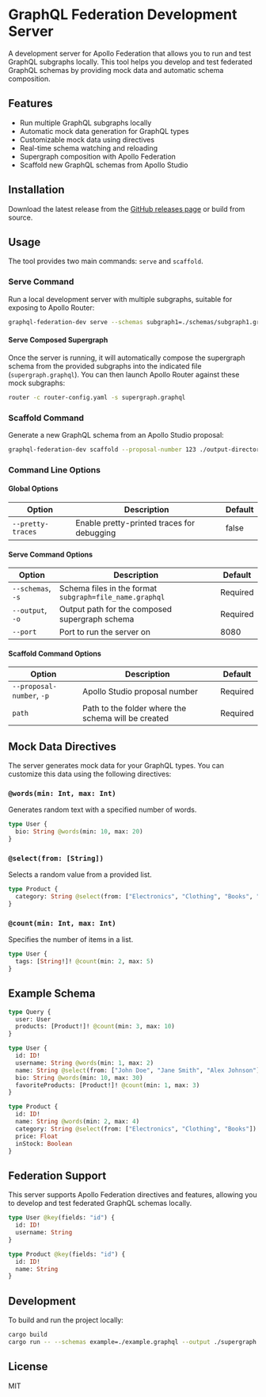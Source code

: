 # GraphQL Federation Development Server

A development server for Apollo Federation that allows you to run and test GraphQL subgraphs locally. This tool helps you develop and test federated GraphQL schemas by providing mock data and automatic schema composition.

## Features

- Run multiple GraphQL subgraphs locally
- Automatic mock data generation for GraphQL types
- Customizable mock data using directives
- Real-time schema watching and reloading
- Supergraph composition with Apollo Federation
- Scaffold new GraphQL schemas from Apollo Studio

## Installation

Download the latest release from the [GitHub releases page](https://github.com/jeffutter/federated_graphql_mock_server/releases) or build from source.

## Usage

The tool provides two main commands: `serve` and `scaffold`.

### Serve Command

Run a local development server with multiple subgraphs, suitable for exposing to Apollo Router:

```bash
graphql-federation-dev serve --schemas subgraph1=./schemas/subgraph1.graphql --schemas subgraph2=./schemas/subgraph2.graphql --output ./supergraph.graphql
```

#### Serve Composed Supergraph

Once the server is running, it will automatically compose the supergraph schema from the provided subgraphs into the indicated file (`supergraph.graphql`). You can then launch Apollo Router against these mock subgraphs:

```bash
router -c router-config.yaml -s supergraph.graphql
```

### Scaffold Command

Generate a new GraphQL schema from an Apollo Studio proposal:

```bash
graphql-federation-dev scaffold --proposal-number 123 ./output-directory
```

### Command Line Options

#### Global Options
| Option | Description | Default |
|--------|-------------|---------|
| `--pretty-traces` | Enable pretty-printed traces for debugging | false |

#### Serve Command Options
| Option | Description | Default |
|--------|-------------|---------|
| `--schemas`, `-s` | Schema files in the format `subgraph=file_name.graphql` | Required |
| `--output`, `-o` | Output path for the composed supergraph schema | Required |
| `--port` | Port to run the server on | 8080 |

#### Scaffold Command Options
| Option | Description | Default |
|--------|-------------|---------|
| `--proposal-number`, `-p` | Apollo Studio proposal number | Required |
| `path` | Path to the folder where the schema will be created | Required |

## Mock Data Directives

The server generates mock data for your GraphQL types. You can customize this data using the following directives:

### `@words(min: Int, max: Int)`

Generates random text with a specified number of words.

```graphql
type User {
  bio: String @words(min: 10, max: 20)
}
```

### `@select(from: [String])`

Selects a random value from a provided list.

```graphql
type Product {
  category: String @select(from: ["Electronics", "Clothing", "Books", "Home"])
}
```

### `@count(min: Int, max: Int)`

Specifies the number of items in a list.

```graphql
type User {
  tags: [String!]! @count(min: 2, max: 5)
}
```

## Example Schema

```graphql
type Query {
  user: User
  products: [Product!]! @count(min: 3, max: 10)
}

type User {
  id: ID!
  username: String @words(min: 1, max: 2)
  name: String @select(from: ["John Doe", "Jane Smith", "Alex Johnson"])
  bio: String @words(min: 10, max: 30)
  favoriteProducts: [Product!]! @count(min: 1, max: 3)
}

type Product {
  id: ID!
  name: String @words(min: 2, max: 4)
  category: String @select(from: ["Electronics", "Clothing", "Books"])
  price: Float
  inStock: Boolean
}
```

## Federation Support

This server supports Apollo Federation directives and features, allowing you to develop and test federated GraphQL schemas locally.

```graphql
type User @key(fields: "id") {
  id: ID!
  username: String
}

type Product @key(fields: "id") {
  id: ID!
  name: String
}
```

## Development

To build and run the project locally:

```bash
cargo build
cargo run -- --schemas example=./example.graphql --output ./supergraph.graphql
```

## License

MIT

